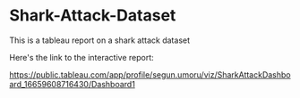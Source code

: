 # Shark-Attack-Dataset
This is a tableau report on a shark attack dataset

Here's the link to the interactive report:

https://public.tableau.com/app/profile/segun.umoru/viz/SharkAttackDashboard_16659608716430/Dashboard1
